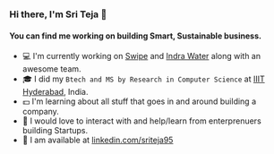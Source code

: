 ### Hi there, I'm Sri Teja 👋

#### You can find me working on building Smart, Sustainable business.

- :computer: I'm currently working on [Swipe](https://getswipe.in) and [Indra Water](http://www.indrawater.com) along with an awesome team. 
- :mortar_board: I did my `Btech and MS by Research in Computer Science` at [IIIT Hyderabad](http://www.iiit.ac.in), India.
- :dollar: I'm learning about all stuff that goes in and around building a company.
- :raised_hands: I would love to interact with and help/learn from enterprenuers building Startups.
- :email: I am available at [linkedin.com/sriteja95](https://linkedin.com/profile/sriteja95)
